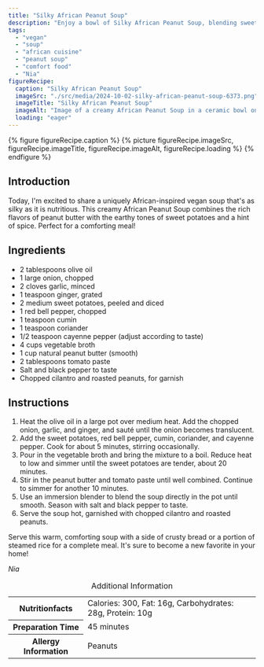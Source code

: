 ```yaml
---
title: "Silky African Peanut Soup"
description: "Enjoy a bowl of Silky African Peanut Soup, blending sweet potatoes and spices with creamy peanut butter. A vegan, comforting dish with a hint of African flair."
tags:
  - "vegan"
  - "soup"
  - "african cuisine"
  - "peanut soup"
  - "comfort food"
  - "Nia"
figureRecipe: 
  caption: "Silky African Peanut Soup"
  imageSrc: "./src/media/2024-10-02-silky-african-peanut-soup-6373.png"
  imageTitle: "Silky African Peanut Soup"
  imageAlt: "Image of a creamy African Peanut Soup in a ceramic bowl on a wooden table, garnished with cilantro and peanuts, with bread or rice beside it, in natural light."
  loading: "eager"
---
```


{% figure figureRecipe.caption %}
{% picture figureRecipe.imageSrc, figureRecipe.imageTitle, figureRecipe.imageAlt, figureRecipe.loading %}
{% endfigure %}

## Introduction

Today, I'm excited to share a uniquely African-inspired vegan soup that's as silky as it is nutritious. This creamy African Peanut Soup combines the rich flavors of peanut butter with the earthy tones of sweet potatoes and a hint of spice. Perfect for a comforting meal!

## Ingredients

- 2 tablespoons olive oil
- 1 large onion, chopped
- 2 cloves garlic, minced
- 1 teaspoon ginger, grated
- 2 medium sweet potatoes, peeled and diced
- 1 red bell pepper, chopped
- 1 teaspoon cumin
- 1 teaspoon coriander
- 1/2 teaspoon cayenne pepper (adjust according to taste)
- 4 cups vegetable broth
- 1 cup natural peanut butter (smooth)
- 2 tablespoons tomato paste
- Salt and black pepper to taste
- Chopped cilantro and roasted peanuts, for garnish

## Instructions

1. Heat the olive oil in a large pot over medium heat. Add the chopped onion, garlic, and ginger, and sauté until the onion becomes translucent.
2. Add the sweet potatoes, red bell pepper, cumin, coriander, and cayenne pepper. Cook for about 5 minutes, stirring occasionally.
3. Pour in the vegetable broth and bring the mixture to a boil. Reduce heat to low and simmer until the sweet potatoes are tender, about 20 minutes.
4. Stir in the peanut butter and tomato paste until well combined. Continue to simmer for another 10 minutes.
5. Use an immersion blender to blend the soup directly in the pot until smooth. Season with salt and black pepper to taste.
6. Serve the soup hot, garnished with chopped cilantro and roasted peanuts.

Serve this warm, comforting soup with a side of crusty bread or a portion of steamed rice for a complete meal. It's sure to become a new favorite in your home!

*Nia*

<table><caption class='sr-only'>Additional Information</caption><tr><th>Nutritionfacts</th><td>Calories: 300, Fat: 16g, Carbohydrates: 28g, Protein: 10g&nbsp;</td></tr><tr><th>Preparation Time</th><td>45 minutes&nbsp;</td></tr><tr><th>Allergy Information</th><td>Peanuts&nbsp;</td></tr></table>

